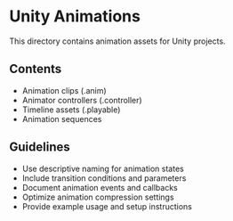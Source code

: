 # Unity Animations

This directory contains animation assets for Unity projects.

## Contents
- Animation clips (.anim)
- Animator controllers (.controller)
- Timeline assets (.playable)
- Animation sequences

## Guidelines
- Use descriptive naming for animation states
- Include transition conditions and parameters
- Document animation events and callbacks
- Optimize animation compression settings
- Provide example usage and setup instructions
